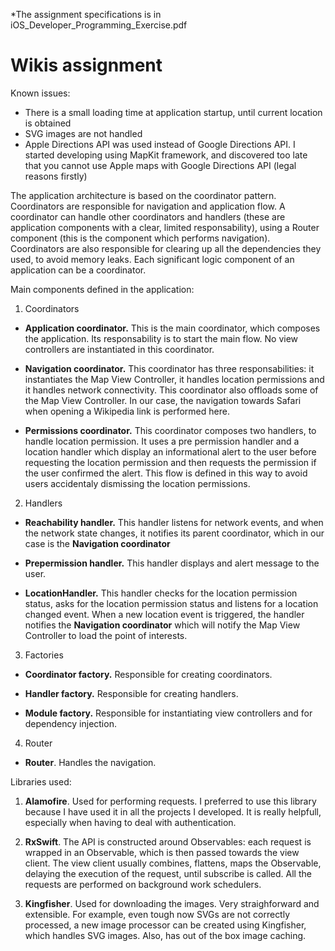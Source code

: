 *The assignment specifications is in iOS_Developer_Programming_Exercise.pdf

# Wikis assignment

Known issues:

- There is a small loading time at application startup, until current location is obtained
- SVG images are not handled
- Apple Directions API was used instead of Google Directions API. I started developing using MapKit framework, and discovered too late that you cannot use Apple maps with Google Directions API (legal reasons firstly)

The application architecture is based on the coordinator pattern. Coordinators are responsible for navigation and application flow. A coordinator can handle other coordinators and handlers (these are application components with a clear, limited responsability), using a Router component (this is the component which performs navigation).
Coordinators are also responsible for clearing up all the dependencies they used, to avoid memory leaks.
Each significant logic component of an application can be a coordinator.

Main components defined in the application:

1. Coordinators

- **Application coordinator.** This is the main coordinator, which composes the application. Its responsability is to start the main flow. No view controllers are instantiated in this coordinator.

- **Navigation coordinator.** This coordinator has three responsabilities: it instantiates the Map View Controller, it handles location permissions and it handles network connectivity. This coordinator also offloads some of the Map View Controller. In our case, the navigation towards Safari when opening a Wikipedia link is performed here.

- **Permissions coordinator.** This coordinator composes two handlers, to handle location permission. It uses a pre permission handler and a location handler which display an informational alert to the user before requesting the location permission and then requests the permission if the user confirmed the alert. This flow is defined in this way to avoid users accidentaly dismissing the location permissions.

2. Handlers

- **Reachability handler.** This handler listens for network events, and when the network state changes, it notifies its parent coordinator, which in our case is the **Navigation coordinator**

- **Prepermission handler.** This handler displays and alert message to the user.

- **LocationHandler.** This handler checks for the location permission status, asks for the location permission status and listens for a location changed event. When a new location event is triggered, the handler notifies the **Navigation coordinator** which will notify the Map View Controller to load the point of interests.

3. Factories

- **Coordinator factory.** Responsible for creating coordinators.

- **Handler factory.** Responsible for creating handlers.

- **Module factory.** Responsible for instantiating view controllers and for dependency injection.

4. Router

- **Router**. Handles the navigation.


Libraries used:

1. **Alamofire**. Used for performing requests. I preferred to use this library because I have used it in all the projects I developed. It is really helpfull, especially when having to deal with authentication.

2. **RxSwift**. The API is constructed around Observables: each request is wrapped in an Observable, which is then passed towards the view client. The view client usually combines, flattens, maps the Observable, delaying the execution of the request, until subscribe is called. All the requests are performed on background work schedulers.

3. **Kingfisher**. Used for downloading the images. Very straighforward and extensible. For example, even tough now SVGs are not correctly processed, a new image processor can be created using Kingfisher, which handles SVG images. Also, has out of the box image caching.
